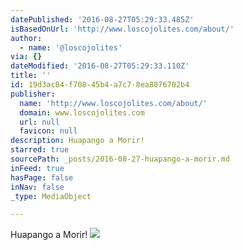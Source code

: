 ```yaml
---
datePublished: '2016-08-27T05:29:33.485Z'
isBasedOnUrl: 'http://www.loscojolites.com/about/'
author:
  - name: '@loscojolites'
via: {}
dateModified: '2016-08-27T05:29:33.110Z'
title: ''
id: 19d3ac84-f708-45b4-a7c7-8ea8876702b4
publisher:
  name: 'http://www.loscojolites.com/about/'
  domain: www.loscojolites.com
  url: null
  favicon: null
description: Huapango a Morir!
starred: true
sourcePath: _posts/2016-08-27-huapango-a-morir.md
inFeed: true
hasPage: false
inNav: false
_type: MediaObject

---
```

Huapango a Morir!
![](https://s3-us-west-2.amazonaws.com/the-grid-img/p/d66492c1de04bb438ca2774a18913b4cc71199d1.jpg)